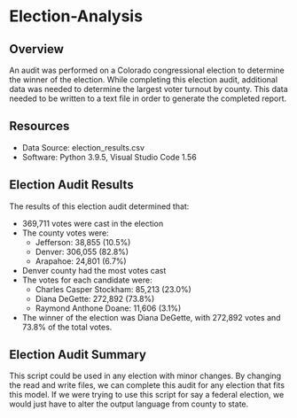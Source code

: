 # Election-Analysis
## Overview
An audit was performed on a Colorado congressional election to determine the winner of the election. While completing this election audit, additional data was needed to determine the largest voter turnout by county. This data needed to be written to a text file in order to generate the completed report.

## Resources
- Data Source: election_results.csv
- Software: Python 3.9.5, Visual Studio Code 1.56

## Election Audit Results
The results of this election audit determined that:
- 369,711 votes were cast in the election
- The county votes were:
  - Jefferson: 38,855 (10.5%)
  - Denver: 306,055 (82.8%)
  - Arapahoe: 24,801 (6.7%)
- Denver county had the most votes cast
- The votes for each candidate were:
  - Charles Casper Stockham: 85,213 (23.0%)
  - Diana DeGette: 272,892 (73.8%)
  - Raymond Anthone Doane: 11,606 (3.1%)
- The winner of the election was Diana DeGette, with 272,892 votes and 73.8% of the total votes.

## Election Audit Summary
This script could be used in any election with minor changes. By changing the read and write files, we can complete this audit for any election that fits this model. If we were trying to use this script for say a federal election, we would just have to alter the output language from county to state.  
